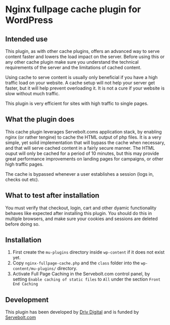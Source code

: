 # Nginx fullpage cache plugin for WordPress

## Intended use

This plugin, as with other cache plugins, offers an advanced way to serve content faster and lowers the load impact on the server.
Before using this or any other cache plugin make sure you understand the technical requirements of the server and the limitations of cached content.

Using cache to serve content is usually only beneficial if you have a high traffic load on your website.
A cache setup will not help your server get faster, but it will help prevent overloading it.
It is not a cure if your website is slow without much traffic.

This plugin is very efficient for sites with high traffic to single pages.

## What the plugin does

This cache plugin leverages Servebolt.coms application stack, by enabling nginx (or rather tengine) to cache the HTML output of php files. It is a very simple, yet solid implementation that will bypass the cache when necessary, and that will serve cached content in a fairly secure manner. The HTML ouput will only be cached for a period of 10 minutes, but this may provide great performance improvements on landing pages for campaigns, or other high traffic pages.

The cache is bypassed whenever a user establishes a session (logs in, checks out etc).

## What to test after installation

You must verify that checkout, login, cart and other dyamic functionality behaves like expected after installing this plugin. You should do this in multiple browsers, and make sure your cookies and sessions are deleted before doing so.

## Installation

1. First create the `mu-plugins` directory inside `wp-content` if it does not exist yet.
1. Copy `nginx-fullpage-cache.php` and the `class` folder into the `wp-content/mu-plugins/` directory.
1. Activate Full Page Caching in the Servebolt.com control panel, by setting `Enable caching of static files` to `All` under the section `Front End Caching`

## Development
This plugin has been developed by [Driv Digital](https://www.drivdigital.no) and is funded by [Servebolt.com](https://servebolt.com)